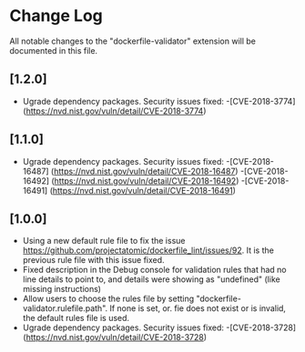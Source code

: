# Change Log
All notable changes to the "dockerfile-validator" extension will be documented in this file.

## [1.2.0]
- Ugrade dependency packages. Security issues fixed:
    -[CVE-2018-3774] (https://nvd.nist.gov/vuln/detail/CVE-2018-3774)

## [1.1.0]
- Ugrade dependency packages. Security issues fixed:
    -[CVE-2018-16487] (https://nvd.nist.gov/vuln/detail/CVE-2018-16487)
    -[CVE-2018-16492] (https://nvd.nist.gov/vuln/detail/CVE-2018-16492)
    -[CVE-2018-16491] (https://nvd.nist.gov/vuln/detail/CVE-2018-16491)

## [1.0.0]
- Using a new default rule file to fix the issue https://github.com/projectatomic/dockerfile_lint/issues/92. It is the previous rule file with this issue fixed.
- Fixed description in the Debug console for validation rules that had no line details to point to, and details were showing as "undefined" (like missing instructions)
- Allow users to choose the rules file by setting "dockerfile-validator.rulefile.path". If none is set, or. fie does not exist or is invalid, the default rules file is used.
- Ugrade dependency packages. Security issues fixed:
    -[CVE-2018-3728] (https://nvd.nist.gov/vuln/detail/CVE-2018-3728)